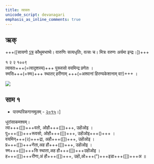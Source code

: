 ```yaml
---
title: त्वावतः
unicode_script: devanagari  
emphasis_as_inline_comments: true
---   
```


## ऋक्

+++([सायणो [ऽत्र](https://archive.org/details/SamaVedaSanhitaWithSayanabhashyaVolume1SatyavrataSamasrami1874bis/page/n473) कौथुमभाष्ये। वारुणिः सत्यधृतिः, वत्सः च। मित्रः वरुणः अर्यमा इन्द्रः।])+++

१ २ २ १००९  
त्वावतः+++(=त्वादृशस्य)+++ पुरूवसो वयमिन्द्र प्रणेतः  ।  
स्मसि+++(=स्मः)+++ स्थातर् हरीणाम् +++(=अश्वानां हिरण्यकेशानाम् वा!)+++  ।

![](../../images/indra-rising-to-protect-charriots-of-army.jpg)


## साम १
- पारम्परिकगानमूलम् - [२०१५](https://archive.org/stream/sAmaveda-jaiminIya-paravastu-paramparA-docs/UDAKA%20SAANTHI%20SAAMAANI#page/n2/mode/1up&sa=D&ust=1542425956390000)।]
<div class="audioEmbed"  caption="रामानुजार्यः 1974 " src="https://archive
.org/download/jaiminIya-sAma-gAna-paravastu-tradition-rAmAnuja/tvAvataH.mp3"></div>
<div class="audioEmbed"  caption="गोपालार्यः 2015  " src="https://archive
.org/download/jaiminIya-sAma-gAna-paravastu-tradition-gopAla-2015/tvAvataH.mp3"></div>
<div class="audioEmbed"  caption="गोपाल-विश्वासयोर् अनुवचनम् 2018 1x" src="https://archive
.org/download/jaiminIya-sAma-gAna-paravastu-tradition-anuvachanam-gopAla-vishvAsa-2018/tvAvataH.mp3"></div>
<div class="audioEmbed"  caption="गोपाल-विश्वासयोर् अनुवचनम् 2018 1.5x" src="https://archive
.org/download/jaiminIya-sAma-gAna-paravastu-tradition-anuvachanam-gopAla-vishvAsa-2018-150p-speed/tvAvataH.mp3"></div>

धुरांसाकमश्वम्।  
त्वा+++([])+++वतो, ओहौ+++([])+++, उहॊओइ ।  
पु+++([])+++रूवसो, ओहौ+++([])+++, उहॊओइ+++()+++ ।  
वयमिन्+++(२)+++द्रा, अहौ+++([])+++, उहॊओइ ।  
प्र+++([])+++णेता,अह हौ+++([])+++, उहॊओइ ।  
स्म+++([])+++सि स्थाता,अह हौ+++([])+++उहॊओइ ।  
ह+++([])+++रीणा,अं हौ+++([])+++, उहॊ,ओ+++(")+++इडा+++([])+++अ  ॥
